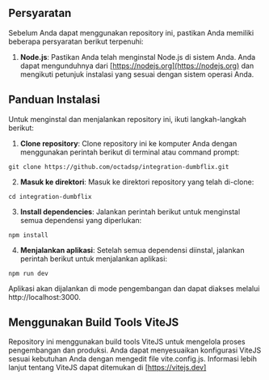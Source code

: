 ## Persyaratan
Sebelum Anda dapat menggunakan repository ini, pastikan Anda memiliki beberapa persyaratan berikut terpenuhi:

1. **Node.js**: Pastikan Anda telah menginstal Node.js di sistem Anda. Anda dapat mengunduhnya dari [https://nodejs.org](https://nodejs.org) dan mengikuti petunjuk instalasi yang sesuai dengan sistem operasi Anda.

## Panduan Instalasi

Untuk menginstal dan menjalankan repository ini, ikuti langkah-langkah berikut:

1. **Clone repository**: Clone repository ini ke komputer Anda dengan menggunakan perintah berikut di terminal atau command prompt:

```
git clone https://github.com/octadsp/integration-dumbflix.git
```

2. **Masuk ke direktori**: Masuk ke direktori repository yang telah di-clone:

```
cd integration-dumbflix
```

3. **Install dependencies**: Jalankan perintah berikut untuk menginstal semua dependensi yang diperlukan:
```
npm install
```

4. **Menjalankan aplikasi**: Setelah semua dependensi diinstal, jalankan perintah berikut untuk menjalankan aplikasi:
```
npm run dev
```

Aplikasi akan dijalankan di mode pengembangan dan dapat diakses melalui http://localhost:3000.

## Menggunakan Build Tools ViteJS
Repository ini menggunakan build tools ViteJS untuk mengelola proses pengembangan dan produksi. Anda dapat menyesuaikan konfigurasi ViteJS sesuai kebutuhan Anda dengan mengedit file vite.config.js. Informasi lebih lanjut tentang ViteJS dapat ditemukan di [https://vitejs.dev]
